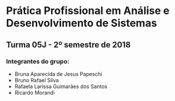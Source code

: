 # Prática Profissional em Análise e Desenvolvimento de Sistemas
## Turma 05J - 2º semestre de 2018

### Integrantes do grupo:

* Bruna Aparecida de Jesus Papeschi
* Bruno Rafael Silva
* Rafaela Larissa Guimarães dos Santos
* Ricardo Morandi

